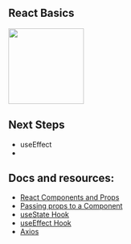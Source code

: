 ## React Basics

<img src="https://i.ibb.co/nfnkcrB/taz.png" width="150"/>

## Next Steps

- useEffect
-

## Docs and resources:

- [React Components and Props](https://reactjs.org/docs/components-and-props.html)
- [Passing props to a Component](https://beta.reactjs.org/learn/passing-props-to-a-component)
- [useState Hook](https://www.w3schools.com/react/react_usestate.asp)
- [useEffect Hook](https://reactjs.org/docs/hooks-effect.html)
- [Axios](https://axios-http.com/docs/intro)

